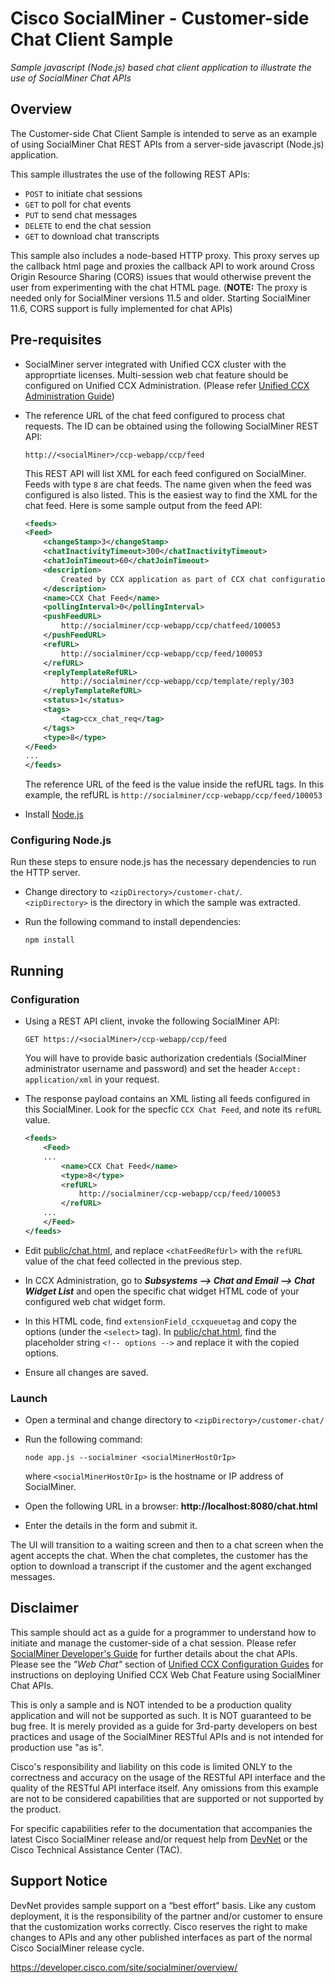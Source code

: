 # Cisco SocialMiner - Customer-side Chat Client Sample
_Sample javascript (Node.js) based chat client application to illustrate the use of SocialMiner Chat APIs_

## Overview
The Customer-side Chat Client Sample is intended to serve as an example of using SocialMiner Chat REST APIs from a server-side javascript (Node.js) application.

This sample illustrates the use of the following REST APIs:
- `POST` to initiate chat sessions
- `GET` to poll for chat events
- `PUT` to send chat messages
- `DELETE` to end the chat session
- `GET` to download chat transcripts

This sample also includes a node-based HTTP proxy. This proxy serves up the callback html page and proxies the callback API to work around Cross Origin Resource Sharing (CORS) issues that would otherwise prevent the user from experimenting with the chat HTML page. (**NOTE:** The proxy is needed only for SocialMiner versions 11.5 and older. Starting SocialMiner 11.6, CORS support is fully implemented for chat APIs)

## Pre-requisites
- SocialMiner server integrated with Unified CCX cluster with the approprtiate licenses. Multi-session web chat feature should be configured on Unified CCX Administration. (Please refer [Unified CCX Administration Guide](https://www.cisco.com/c/en/us/support/customer-collaboration/unified-contact-center-express/products-installation-and-configuration-guides-list.html))

- The reference URL of the chat feed configured to process chat requests. The ID can be obtained using the following SocialMiner REST API:
    ```
    http://<socialMiner>/ccp-webapp/ccp/feed
    ```
    
    This REST API will list XML for each feed configured on SocialMiner. Feeds with type `8` are chat feeds. The name given when the feed was configured is also listed. This is the easiest way to find the XML for the chat feed. Here is some sample output from the feed API:
    ```xml
    <feeds>
    <Feed>
        <changeStamp>3</changeStamp>
        <chatInactivityTimeout>300</chatInactivityTimeout>
        <chatJoinTimeout>60</chatJoinTimeout>
        <description>
            Created by CCX application as part of CCX chat configuration.
        </description>
        <name>CCX Chat Feed</name>
        <pollingInterval>0</pollingInterval>
        <pushFeedURL>
            http://socialminer/ccp-webapp/ccp/chatfeed/100053
        </pushFeedURL>
        <refURL>
            http://socialminer/ccp-webapp/ccp/feed/100053
        </refURL>
        <replyTemplateRefURL>
            http://socialminer/ccp-webapp/ccp/template/reply/303
        </replyTemplateRefURL>
        <status>1</status>
        <tags>
            <tag>ccx_chat_req</tag>
        </tags>
        <type>8</type>
    </Feed>
    ...
    </feeds>
    ```
     The reference URL of the feed is the value inside the refURL tags. In this example, the refURL is `http://socialminer/ccp-webapp/ccp/feed/100053`

- Install [Node.js](https://nodejs.org/)

### Configuring Node.js
Run these steps to ensure node.js has the necessary dependencies to run the HTTP server.
- Change directory to `<zipDirectory>/customer-chat/`.  
    `<zipDirectory>` is the directory in which the sample was extracted.

- Run the following command to install dependencies:
    ```
    npm install
    ```

## Running
### Configuration
- Using a REST API client, invoke the following SocialMiner API:
    ```
    GET https://<socialMiner>/ccp-webapp/ccp/feed
    ```
    You will have to provide basic authorization credentials (SocialMiner administrator username and password) and set the header `Accept: application/xml` in your request.

- The response payload contains an XML listing all feeds configured in this SocialMiner. Look for the specfic `CCX Chat Feed`, and note its `refURL` value.
    ```xml
    <feeds>
        <Feed>
        ...
            <name>CCX Chat Feed</name>
            <type>8</type>
            <refURL>
                http://socialminer/ccp-webapp/ccp/feed/100053
            </refURL>
        ...
        </Feed>
    </feeds>
    ```

- Edit [public/chat.html](public/chat.html), and replace `<chatFeedRefUrl>` with the `refURL` value of the chat feed collected in the previous step.

- In CCX Administration, go to **_Subsystems --> Chat and Email --> Chat Widget List_** and open the specific chat widget HTML code of your configured web chat widget form.

- In this HTML code, find `extensionField_ccxqueuetag` and copy the options (under the `<select>` tag). In [public/chat.html](public/chat.html), find the placeholder string `<!-- options -->` and replace it with the copied options.

- Ensure all changes are saved.

### Launch
- Open a terminal and change directory to `<zipDirectory>/customer-chat/`

- Run the following command:
    ```
    node app.js --socialminer <socialMinerHostOrIp>
    ```
    where `<socialMinerHostOrIp>` is the hostname or IP address of SocialMiner.

- Open the following URL in a browser: **http://localhost:8080/chat.html**

- Enter the details in the form and submit it.

The UI will transition to a waiting screen and then to a chat screen when the agent accepts the chat. When the chat completes, the customer has the option to download a transcript if the customer and the agent exchanged messages.

## Disclaimer
This sample should act as a guide for a programmer to understand how to initiate and manage the customer-side of a chat session. Please refer [SocialMiner Developer's Guide](https://developer.cisco.com/site/socialminer/documentation/) for further details about the chat APIs. Please see the _"Web Chat"_ section of [Unified CCX Configuration Guides](https://developer.cisco.com/site/contact-center-express/docs/) for instructions on deploying Unified CCX Web Chat Feature using SocialMiner Chat APIs.

This is only a sample and is NOT intended to be a production quality application and will not be supported as such. It is NOT guaranteed to be bug free. It is merely provided as a guide for 3rd-party developers on best practices and usage of the SocialMiner RESTful APIs and is not intended for production use "as is".

Cisco's responsibility and liability on this code is limited ONLY to the correctness and accuracy on the usage of the RESTful API interface and the quality of the RESTful API interface itself. Any omissions from this example are not to be considered capabilities that are supported or not supported by the product.

For specific capabilities refer to the documentation that accompanies the latest Cisco SocialMiner release and/or request help from [DevNet](http://developer.cisco.com) or the Cisco Technical Assistance Center (TAC).

## Support Notice
DevNet provides sample support on a “best effort” basis. Like any custom deployment, it is the responsibility of the partner and/or customer to ensure that the customization works correctly. Cisco reserves the right to make changes to APIs and any other published interfaces as part of the normal Cisco SocialMiner release cycle.

https://developer.cisco.com/site/socialminer/overview/